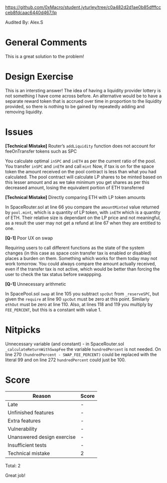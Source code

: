 https://github.com/0xMacro/student.jyturley/tree/c0a482d2d1ae0b85dfffccceb8fdcaac6440d467/lp

Audited By: Alex.S



# General Comments

This is a great solution to the problem!

# Design Exercise

This is an intersting answer! The idea of having a liquidity provider lottery is not something I have come across before. An alternative would be to have a separate reward token that is accrued over time in proportion to the liquidity provided, so there is nothing to be gained by repeatedly adding and removing liquidity.

# Issues

**[Technical Mistake]** Router’s `addLiquidity` function does not account for feeOnTransfer tokens such as SPC

You calculate optimal `inSPC` and `inETH` as per the current ratio of the pool. You transfer `inSPC` and `inETH` and call `mint` Now, if tax is on for the space token the amount received on the pool contract is less than what you had calculated. The pool contract will calculate LP shares to be minted based on this lesser amount and as we take minimum you get shares as per this decreased amount, losing the equivalent portion of ETH transferred

**[Technical Mistake]** Directly comparing ETH with LP token amounts

In SpaceRouter.sol at line 66 you compare the `amountMinted` value returned by `pool.mint`, which is a quantity of LP token, with `inETH` which is a quantity of ETH. Their relative size is dependant on the LP price and not meaningful, as a result the user may not get a refund at line 67 when they are entitled to one.


**[Q-1]** Poor UX on swap

Requiring users to call different functions as the state of the system changes (in this case as space coin transfer tax is enabled or disabled) places a burden on them. Something which works for them today may not work tomorrow. You could always compare the amount actually received, even if the transfer tax is not active, which would be better than forcing the user to check the tax status before swappping.


**[Q-1]** Unnecessary arithmetic

In SpacePool.sol `swap` at line 105 you subtract `spcOut` from `_reserveSPC`, but given the `require` at line 90 `spcOut` must be zero at this point. Similarly `ethOut` must be zero at line 110. Also, at lines 118 and 119 you multiply by `FEE_PERCENT`, but this is a constant with value 1.


# Nitpicks

Unnecessary variable (and constant) - in SpaceRouter.sol `_calculateReturnWithSwapFee` the variable `hundredPercent` is not needed.  On line 270 `(hundredPercent - SWAP_FEE_PERCENT)` could be replaced with the literal 99 and on line 272 `hundredPercent` could just be 100.

# Score

| Reason | Score |
|-|-|
| Late                       | - |
| Unfinished features        | - |
| Extra features             | - |
| Vulnerability              | - |
| Unanswered design exercise | - |
| Insufficient tests         | - |
| Technical mistake          | 2 |

Total: 2

Great job!
